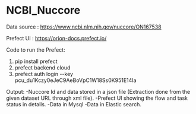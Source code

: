# NCBI_Nuccore

Data source : https://www.ncbi.nlm.nih.gov/nuccore/ON167538

Prefect UI : https://orion-docs.prefect.io/

Code to run the Prefect:
1. pip install prefect
2. prefect backend cloud
3. prefect auth login --key pcu_du1Kczy0eJeC9AeBoVpC1W18Ss0K951E14Ia


Output: 
-Nuccore Id and data stored in a json file (Extraction done from the given dataset URL through xml file).
-Prefect UI showing the flow and task status in details. 
-Data in Mysql
-Data in Elastic search.

